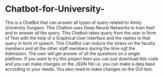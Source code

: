# Chatbot-for-University-
This is a ChatBot that can answer all types of query related to Amity University Gurgaon.
This Chatbot uses Deep Neural Networks to train itsef and to answer all the query.
This Chatbot takes query from the user in form of Text with the help of a Graphical User Interface and the replies to that query in form of speech.
This ChatBot can reduce the stress on the faculty members and all the other staff members during the time ogf the Admission.
The user will get answer of all the questions on a single platfrom.
If you want to try this project then you can just download this code and you can make changes on the JSON file i.e. you can make a data base according to your needs. You also need to make changes on the GUI text.
